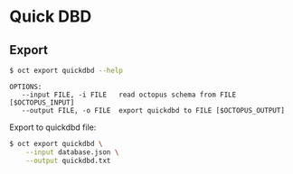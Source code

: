 # Quick DBD

## Export

```bash
$ oct export quickdbd --help
```

```
OPTIONS:
   --input FILE, -i FILE   read octopus schema from FILE [$OCTOPUS_INPUT]
   --output FILE, -o FILE  export quickdbd to FILE [$OCTOPUS_OUTPUT]
 ```

Export to quickdbd file:

```bash
$ oct export quickdbd \
    --input database.json \
    --output quickdbd.txt
```
